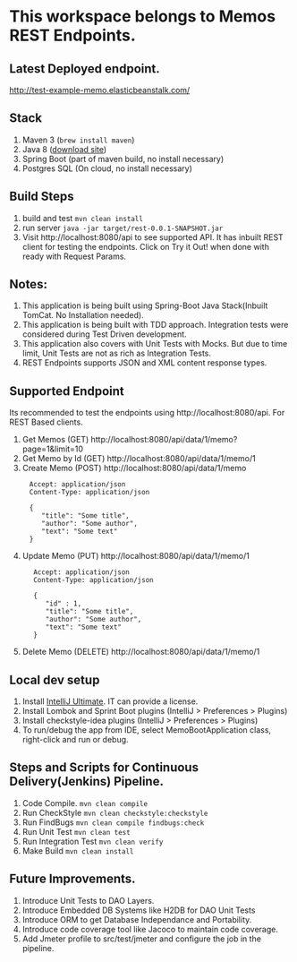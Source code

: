 # This workspace belongs to Memos REST Endpoints.


## Latest Deployed endpoint.
http://test-example-memo.elasticbeanstalk.com/

## Stack
 1. Maven 3 (`brew install maven`)
 2. Java 8 ([download site](http://www.oracle.com/technetwork/java/javase/downloads/jdk8-downloads-2133151.html))
 3. Spring Boot (part of maven build, no install necessary)
 4. Postgres SQL (On cloud, no install necessary)

## Build Steps
 1. build and test `mvn clean install`
 2. run server `java -jar target/rest-0.0.1-SNAPSHOT.jar`
 3. Visit http://localhost:8080/api to see supported API. It has inbuilt REST client for testing the endpoints. Click on Try it Out! when done with ready with Request Params.

## Notes:
 1. This application is being built using Spring-Boot Java Stack(Inbuilt TomCat. No Installation needed).
 2. This application is being built with TDD approach. Integration tests were considered during Test Driven development.
 3. This application also covers with Unit Tests with Mocks. But due to time limit, Unit Tests are not as rich as Integration Tests.
 4. REST Endpoints supports JSON and XML content response types.



## Supported Endpoint
Its recommended to test the endpoints using http://localhost:8080/api.
For REST Based clients.

1. Get Memos (GET)   http://localhost:8080/api/data/1/memo?page=1&limit=10
2. Get Memo by Id (GET) http://localhost:8080/api/data/1/memo/1
3. Create Memo (POST) http://localhost:8080/api/data/1/memo
 ```
      Accept: application/json
      Content-Type: application/json

      {
         "title": "Some title",
         "author": "Some author",
         "text": "Some text"
      }
```
4. Update Memo (PUT) http://localhost:8080/api/data/1/memo/1
```
      Accept: application/json
      Content-Type: application/json

      {
         "id" : 1,
         "title": "Some title",
         "author": "Some author",
         "text": "Some text"
      }
```
5. Delete Memo (DELETE) http://localhost:8080/api/data/1/memo/1


## Local dev setup
 1. Install [IntelliJ Ultimate](https://www.jetbrains.com/idea/download/). IT can provide a license.
 2. Install Lombok and Sprint Boot plugins (IntelliJ > Preferences > Plugins)
 3. Install checkstyle-idea plugins (IntelliJ > Preferences > Plugins)
 4. To run/debug the app from IDE, select MemoBootApplication class, right-click and run or debug.

## Steps and Scripts for Continuous Delivery(Jenkins) Pipeline.
 1. Code Compile. `mvn clean compile`
 2. Run CheckStyle `mvn clean checkstyle:checkstyle`
 3. Run FindBugs `mvn clean compile findbugs:check`
 4. Run Unit Test `mvn clean test`
 5. Run Integration Test `mvn clean verify`
 6. Make Build `mvn clean install`


## Future Improvements.
 1. Introduce Unit Tests to DAO Layers.
 2. Introduce Embedded DB Systems like H2DB for DAO Unit Tests
 3. Introduce ORM to get Database Independance and Portability.
 4. Introduce code coverage tool like Jacoco to maintain code coverage.
 5. Add Jmeter profile to src/test/jmeter and configure the job in the pipeline.
